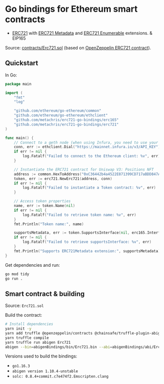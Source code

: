 # Go bindings for Ethereum smart contracts

* [ERC721](https://eips.ethereum.org/EIPS/eip-721) with [ERC721 Metadata](https://docs.openzeppelin.com/contracts/4.x/api/token/erc721#IERC721Metadata) and [ERC721 Enumerable](https://docs.openzeppelin.com/contracts/4.x/api/token/erc721#IERC721Enumerable) extensions.
& EIP165

Source: [contracts/Erc721.sol](https://github.com/metachris/erc721-go-bindings/blob/master/contracts/Erc721.sol) (based on [OpenZeppelin ERC721 contract](https://docs.openzeppelin.com/contracts/4.x/erc721)).

## Quickstart

In Go:

```go
package main

import (
	"fmt"
	"log"

	"github.com/ethereum/go-ethereum/common"
	"github.com/ethereum/go-ethereum/ethclient"
	"github.com/metachris/erc721-go-bindings/erc165"
	"github.com/metachris/erc721-go-bindings/erc721"
)

func main() {
	// Connect to a geth node (when using Infura, you need to use your own API key)
	conn, err := ethclient.Dial("https://mainnet.infura.io/v3/API_KEY")
	if err != nil {
		log.Fatalf("Failed to connect to the Ethereum client: %v", err)
	}

	// Instantiate the ERC721 contract for Uniswap V3: Positions NFT
	address := common.HexToAddress("0xC36442b4a4522E871399CD717aBDD847Ab11FE88")
	token, err := erc721.NewErc721(address, conn)
	if err != nil {
		log.Fatalf("Failed to instantiate a Token contract: %v", err)
	}

	// Access token properties
	name, err := token.Name(nil)
	if err != nil {
		log.Fatalf("Failed to retrieve token name: %v", err)
	}
	fmt.Println("Token name:", name)

	supportsMetadata, err := token.SupportsInterface(nil, erc165.InterfaceIdErc721Metadata)
	if err != nil {
		log.Fatalf("Failed to retrieve supportsInterface: %v", err)
	}
	fmt.Println("Supports ERC721Metadata extension:", supportsMetadata)
}
```

Get dependencies and run:

```bash
go mod tidy
go run .
```

## Smart contract & building

Source: `Erc721.sol`

Build the contract:

```bash
# Install dependencies
yarn init -y
yarn add truffle @openzeppelin/contracts @chainsafe/truffle-plugin-abigen
yarn truffle compile
yarn truffle run abigen Erc721
abigen --bin=abigenBindings/bin/Erc721.bin --abi=abigenBindings/abi/Erc721.abi --pkg=erc721 --out=erc721/erc721.go
```


Versions used to build the bindings:

* `go1.16.3`
* `abigen version 1.10.4-unstable`
* `solc: 0.8.4+commit.c7e474f2.Emscripten.clang`

